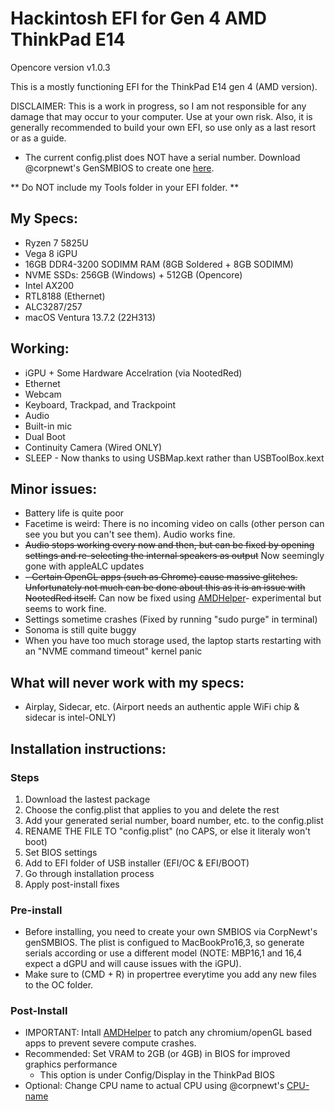 # Hackintosh EFI for Gen 4 AMD ThinkPad E14

Opencore version v1.0.3

This is a mostly functioning EFI for the ThinkPad E14 gen 4 (AMD version).

DISCLAIMER: This is a work in progress, so I am not responsible for any damage that may occur to your computer. Use at your own risk.
Also, it is generally recommended to build your own EFI, so use only as a last resort or as a guide.

* The current config.plist does NOT have a serial number. Download @corpnewt's GenSMBIOS to create one [here](https://github.com/corpnewt/GenSMBIOS).

** Do NOT include my Tools folder in your EFI folder. **

## My Specs:

- Ryzen 7 5825U 
- Vega 8 iGPU
- 16GB DDR4-3200 SODIMM RAM (8GB Soldered + 8GB SODIMM)
- NVME SSDs: 
    256GB (Windows) + 512GB (Opencore)
- Intel AX200
- RTL8188 (Ethernet)
- ALC3287/257
- macOS Ventura 13.7.2 (22H313)

## Working:

- iGPU + Some Hardware Accelration (via NootedRed)
- Ethernet
- Webcam
- Keyboard, Trackpad, and Trackpoint
- Audio
- Built-in mic
- Dual Boot
- Continuity Camera (Wired ONLY)
- SLEEP - Now thanks to using USBMap.kext rather than USBToolBox.kext

## Minor issues:
- Battery life is quite poor
- Facetime is weird: There is no incoming video on calls (other person can see you but you can't see them). Audio works fine.
- ~~Audio stops working every now and then, but can be fixed by opening settings and re-selecting the internal speakers as output~~ Now seemingly gone with appleALC updates
- ~~- Certain OpenGL apps (such as Chrome) cause massive glitches. Unfortunately not much can be done about this as it is an issue with NootedRed itself.~~ Can now be fixed using [AMDHelper]([url](https://github.com/alvindimas05/AMDHelper))- experimental but seems to work fine.
- Settings sometime crashes (Fixed by running "sudo purge" in terminal)
- Sonoma is still quite buggy
- When you have too much storage used, the laptop starts restarting with an "NVME command timeout" kernel panic
    
## What will never work with my specs:
- Airplay, Sidecar, etc. (Airport needs an authentic apple WiFi chip & sidecar is intel-ONLY)
  
## Installation instructions:

### Steps
1. Download the lastest package
2. Choose the config.plist that applies to you and delete the rest
3. Add your generated serial number, board number, etc. to the config.plist
4. RENAME THE FILE TO "config.plist" (no CAPS, or else it literaly won't boot)
5. Set BIOS settings
6. Add to EFI folder of USB installer (EFI/OC & EFI/BOOT)
7. Go through installation process
8. Apply post-install fixes

### Pre-install

- Before installing, you need to create your own SMBIOS via CorpNewt's genSMBIOS. The plist is configued to MacBookPro16,3, so generate serials according or use a different model (NOTE: MBP16,1 and 16,4 expect a dGPU and will cause issues with the iGPU).
- Make sure to (CMD + R) in propertree everytime you add any new files to the OC folder.
  

### Post-Install

- IMPORTANT: Intall [AMDHelper](https://github.com/alvindimas05/AMDHelper) to patch any chromium/openGL based apps to prevent severe compute crashes.
- Recommended: Set VRAM to 2GB (or 4GB) in BIOS for improved graphics performance
    - This option is under Config/Display in the ThinkPad BIOS
- Optional: Change CPU name to actual CPU using @corpnewt's [CPU-name](https://github.com/corpnewt/CPU-Name)


